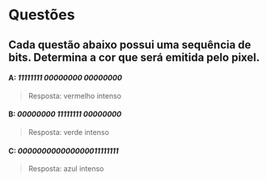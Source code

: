 # Questões

## Cada questão abaixo possui uma sequência de bits. Determina a cor que será emitida pelo pixel. 

#### A: _11111111 00000000 00000000_ 
> Resposta: vermelho intenso

#### B: _00000000 11111111 00000000_
> Resposta: verde intenso

#### C: _000000000000000011111111_ 
> Resposta: azul intenso

